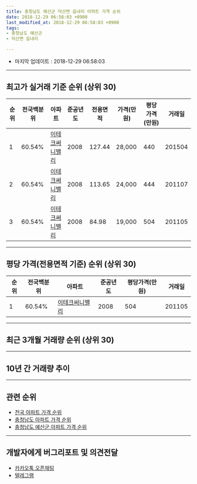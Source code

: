 ```yaml
---
title: 충청남도 예산군 덕산면 읍내리 아파트 가격 순위
date: 2018-12-29 06:58:03 +0900
last_modified_at: 2018-12-29 06:58:03 +0900
tags:
- 충청남도 예산군
- 덕산면 읍내리

---
```


* 마지막 업데이트 : 2018-12-29 06:58:03

---

## 최고가 실거래 기준 순위 (상위 30)


|순위|전국백분위|아파트|준공년도|전용면적|가격(만원)|평당가격(만원)|거래일|
|---|---|---|---|---|---|---|---|
|1|60.54%|[이테크써니밸리](https://search.naver.com/search.naver?query=%EC%B6%A9%EC%B2%AD%EB%82%A8%EB%8F%84+%EC%98%88%EC%82%B0%EA%B5%B0+%EB%8D%95%EC%82%B0%EB%A9%B4+%EC%9D%8D%EB%82%B4%EB%A6%AC+%EC%9D%B4%ED%85%8C%ED%81%AC%EC%8D%A8%EB%8B%88%EB%B0%B8%EB%A6%AC)|2008|127.44|28,000|440|201504|
|2|60.54%|[이테크써니밸리](https://search.naver.com/search.naver?query=%EC%B6%A9%EC%B2%AD%EB%82%A8%EB%8F%84+%EC%98%88%EC%82%B0%EA%B5%B0+%EB%8D%95%EC%82%B0%EB%A9%B4+%EC%9D%8D%EB%82%B4%EB%A6%AC+%EC%9D%B4%ED%85%8C%ED%81%AC%EC%8D%A8%EB%8B%88%EB%B0%B8%EB%A6%AC)|2008|113.65|24,000|444|201107|
|3|60.54%|[이테크써니밸리](https://search.naver.com/search.naver?query=%EC%B6%A9%EC%B2%AD%EB%82%A8%EB%8F%84+%EC%98%88%EC%82%B0%EA%B5%B0+%EB%8D%95%EC%82%B0%EB%A9%B4+%EC%9D%8D%EB%82%B4%EB%A6%AC+%EC%9D%B4%ED%85%8C%ED%81%AC%EC%8D%A8%EB%8B%88%EB%B0%B8%EB%A6%AC)|2008|84.98|19,000|504|201105|


---

## 평당 가격(전용면적 기준) 순위 (상위 30)


|순위|전국백분위|아파트|준공년도|평당가격(만원)|거래일|
|---|---|---|---|---|---|
|1|60.54%|[이테크써니밸리](https://search.naver.com/search.naver?query=%EC%B6%A9%EC%B2%AD%EB%82%A8%EB%8F%84+%EC%98%88%EC%82%B0%EA%B5%B0+%EB%8D%95%EC%82%B0%EB%A9%B4+%EC%9D%8D%EB%82%B4%EB%A6%AC+%EC%9D%B4%ED%85%8C%ED%81%AC%EC%8D%A8%EB%8B%88%EB%B0%B8%EB%A6%AC)|2008|504|201105|


---

## 최근 3개월 거래량 순위 (상위 30)


<div style="width:100%;">
    <canvas id="deal_count_ranking" height="250"></canvas>
</div>


<script>
new Chart(document.getElementById("deal_count_ranking"), {
    type: 'horizontalBar',
    data: {
        labels: ['이테크써니밸리'],
        datasets: [{
            label: '실거래 수',
            data: [2],
            borderColor: "rgba(255, 0, 128, 1)",
            backgroundColor: "rgba(255, 0, 128, 0.5)",
            fill: false,
        }]
    },
    options: {
        responsive: true,
        title: {
            display: true,
            text: '최근 3개월 거래량 순위'
        },
        tooltips: {
            mode: 'index',
            intersect: false,
            callbacks: {
                title: function(tooltipItems, data) {
                    return "실거래 수:";
                },
                label: function(tooltipItem, data) {
                    return data.labels[tooltipItem.index] + ": " + tooltipItem.xLabel;
                }
            }
        },
        hover: {
            mode: 'nearest',
            intersect: true
        },
        scales: {
            xAxes: [{
                display: true,
                scaleLabel: {
                    display: true,
                    labelString: '실거래 수'
                },
                ticks: {
                    suggestedMin: 0,
                }
            }],
            yAxes: [{
                display: true,
                ticks: {
                    autoSkip: false,
                    callback: function(value, index, values) {
                        if (value.length > 15)
                            return value.substr(0, 13) + "...";
                        else
                            return value;
                    }
                },
                scaleLabel: {
                    display: false,
                }
            }]
        }
    }
});

</script>


---

## 10년 간 거래량 추이


<div style="width:100%;">
    <canvas id="deal_progress" height="250"></canvas>
</div>

<script>
new Chart(document.getElementById("deal_progress"), {
    type: 'line',
    data: {
        labels: ['200812','200901','200902','200903','200904','200905','200906','200907','200908','200909','200910','200911','200912','201001','201002','201003','201004','201005','201006','201007','201008','201009','201010','201011','201012','201101','201102','201103','201104','201105','201106','201107','201108','201109','201110','201111','201112','201201','201202','201203','201204','201205','201206','201207','201208','201209','201210','201211','201212','201301','201302','201303','201304','201305','201306','201307','201308','201309','201310','201311','201312','201401','201402','201403','201404','201405','201406','201407','201408','201409','201410','201411','201412','201501','201502','201503','201504','201505','201506','201507','201508','201509','201510','201511','201512','201601','201602','201603','201604','201605','201606','201607','201608','201609','201610','201611','201612','201701','201702','201703','201704','201705','201706','201707','201708','201709','201710','201711','201712','201801','201802','201803','201804','201805','201806','201807','201808','201809','201810','201811','201812'],
        datasets: [{
            label: '실거래 수',
            pointRadius: 1,
            data: [0, 0, 0, 3, 3, 1, 5, 2, 0, 6, 2, 0, 3, 5, 9, 1, 0, 1, 0, 0, 0, 1, 4, 2, 6, 18, 1, 3, 5, 5, 4, 6, 5, 4, 5, 6, 1, 5, 1, 2, 2, 1, 2, 4, 2, 1, 0, 2, 1, 1, 1, 1, 1, 2, 4, 1, 0, 0, 2, 0, 1, 1, 1, 1, 1, 1, 1, 0, 2, 1, 0, 1, 2, 1, 0, 3, 1, 2, 0, 0, 1, 0, 2, 1, 1, 0, 3, 0, 2, 2, 0, 1, 1, 1, 1, 2, 3, 1, 2, 0, 0, 1, 2, 1, 1, 0, 0, 3, 1, 1, 0, 1, 0, 2, 1, 0, 0, 1, 1, 1, 0],
            borderColor: "rgba(255, 201, 14, 1)",
            backgroundColor: "rgba(255, 201, 14, 0.5)",
            fill: true,
        }]
    },
    options: {
        responsive: true,
        title: {
            display: true,
            text: '10년간 거래량 추이'
        },
        tooltips: {
            mode: 'index',
            intersect: false,
        },
        hover: {
            mode: 'nearest',
            intersect: true
        },
        scales: {
            xAxes: [{
                display: true,
                scaleLabel: {
                    display: true,
                    labelString: '년/월'
                }
            }],
            yAxes: [{
                display: true,
                ticks: {
                    suggestedMin: 0,
                },
                scaleLabel: {
                    display: true,
                    labelString: '실거래 수'
                }
            }]
        }
    }
});

</script>


---

## 관련 순위

- [전국 아파트 가격 순위](https://inasie.github.io/apt-ranking/전국)
- [충청남도 아파트 가격 순위](https://inasie.github.io/apt-ranking/충청남도)
- [충청남도 예산군 아파트 가격 순위](https://inasie.github.io/apt-ranking/충청남도-예산군)


---

## 개발자에게 버그리포트 및 의견전달

- [카카오톡 오픈채팅](https://open.kakao.com/o/gLJUAP4)
- [텔레그램](https://t.me/inasie)

